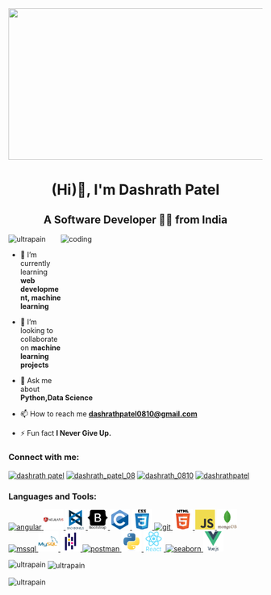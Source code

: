 <img src="https://media1.giphy.com/media/RbDKaczqWovIugyJmW/giphy.gif?cid=ecf05e475d8k26e8ujfyrcyo83o0xt3vvzuvt22ikyduwoj6&ep=v1_gifs_related&rid=giphy.gif&ct=g" width="1010" height="300">

<h1 align="center">(Hi)👋, I'm Dashrath Patel</h1>
<h2 align="center">A Software Developer 👨‍💻 from India</h2>
<img align ="right" alt="coding" width="400" height="300"  src="https://media1.giphy.com/media/f3iwJFOVOwuy7K6FFw/giphy.gif?cid=ecf05e47pbngxrpwq27c7ed7lcfgzpwv03vqszrhssw6i3ia&ep=v1_gifs_related&rid=giphy.gif&ct=g" >

<p align="left"> <img src="https://komarev.com/ghpvc/?username=ultrapain&label=Profile%20views&color=0e75b6&style=flat" alt="ultrapain" /> </p>

- 🌱 I’m currently learning **web development, machine learning**

- 👯 I’m looking to collaborate on **machine learning projects**

- 💬 Ask me about **Python,Data Science**

- 📫 How to reach me **dashrathpatel0810@gmail.com**

- ⚡ Fun fact **I Never Give Up.**

<h3 align="left">Connect with me:</h3>
<p align="left">
<a href="https://www.linkedin.com/in/dashrath-patel-86a44b231/" target="blank"><img align="center" src="https://raw.githubusercontent.com/rahuldkjain/github-profile-readme-generator/master/src/images/icons/Social/linked-in-alt.svg" alt="dashrath patel" height="30" width="40" /></a>
<a href="https://www.kaggle.com/dashrathpatel08" target="blank"><img align="center" src="https://raw.githubusercontent.com/rahuldkjain/github-profile-readme-generator/master/src/images/icons/Social/kaggle.svg" alt="dashrath_patel_08" height="30" width="40" /></a>
<a href="https://instagram.com/dashrath_0810" target="blank"><img align="center" src="https://raw.githubusercontent.com/rahuldkjain/github-profile-readme-generator/master/src/images/icons/Social/instagram.svg" alt="dashrath_0810" height="30" width="40" /></a>
<a href="https://www.codechef.com/users/dashrathpatel" target="blank"><img align="center" src="https://cdn.jsdelivr.net/npm/simple-icons@3.1.0/icons/codechef.svg" alt="dashrathpatel" height="30" width="40" /></a>
</p>

<h3 align="left">Languages and Tools:</h3>
<p align="left"> <a href="https://angular.io" target="_blank" rel="noreferrer"> <img src="https://angular.io/assets/images/logos/angular/angular.svg" alt="angular" width="40" height="40"/> </a> <a href="https://angular.io" target="_blank" rel="noreferrer"> <img src="https://raw.githubusercontent.com/devicons/devicon/master/icons/angularjs/angularjs-original-wordmark.svg" alt="angularjs" width="40" height="40"/> </a> <a href="https://backbonejs.org" target="_blank" rel="noreferrer"> <img src="https://raw.githubusercontent.com/devicons/devicon/master/icons/backbonejs/backbonejs-original-wordmark.svg" alt="backbonejs" width="40" height="40"/> </a> <a href="https://getbootstrap.com" target="_blank" rel="noreferrer"> <img src="https://raw.githubusercontent.com/devicons/devicon/master/icons/bootstrap/bootstrap-plain-wordmark.svg" alt="bootstrap" width="40" height="40"/> </a> <a href="https://www.cprogramming.com/" target="_blank" rel="noreferrer"> <img src="https://raw.githubusercontent.com/devicons/devicon/master/icons/c/c-original.svg" alt="c" width="40" height="40"/> </a> <a href="https://www.w3schools.com/css/" target="_blank" rel="noreferrer"> <img src="https://raw.githubusercontent.com/devicons/devicon/master/icons/css3/css3-original-wordmark.svg" alt="css3" width="40" height="40"/> </a> <a href="https://git-scm.com/" target="_blank" rel="noreferrer"> <img src="https://www.vectorlogo.zone/logos/git-scm/git-scm-icon.svg" alt="git" width="40" height="40"/> </a> <a href="https://www.w3.org/html/" target="_blank" rel="noreferrer"> <img src="https://raw.githubusercontent.com/devicons/devicon/master/icons/html5/html5-original-wordmark.svg" alt="html5" width="40" height="40"/> </a> <a href="https://developer.mozilla.org/en-US/docs/Web/JavaScript" target="_blank" rel="noreferrer"> <img src="https://raw.githubusercontent.com/devicons/devicon/master/icons/javascript/javascript-original.svg" alt="javascript" width="40" height="40"/> </a> <a href="https://www.mongodb.com/" target="_blank" rel="noreferrer"> <img src="https://raw.githubusercontent.com/devicons/devicon/master/icons/mongodb/mongodb-original-wordmark.svg" alt="mongodb" width="40" height="40"/> </a> <a href="https://www.microsoft.com/en-us/sql-server" target="_blank" rel="noreferrer"> <img src="https://www.svgrepo.com/show/303229/microsoft-sql-server-logo.svg" alt="mssql" width="40" height="40"/> </a> <a href="https://www.mysql.com/" target="_blank" rel="noreferrer"> <img src="https://raw.githubusercontent.com/devicons/devicon/master/icons/mysql/mysql-original-wordmark.svg" alt="mysql" width="40" height="40"/> </a> <a href="https://pandas.pydata.org/" target="_blank" rel="noreferrer"> <img src="https://raw.githubusercontent.com/devicons/devicon/2ae2a900d2f041da66e950e4d48052658d850630/icons/pandas/pandas-original.svg" alt="pandas" width="40" height="40"/> </a> <a href="https://postman.com" target="_blank" rel="noreferrer"> <img src="https://www.vectorlogo.zone/logos/getpostman/getpostman-icon.svg" alt="postman" width="40" height="40"/> </a> <a href="https://www.python.org" target="_blank" rel="noreferrer"> <img src="https://raw.githubusercontent.com/devicons/devicon/master/icons/python/python-original.svg" alt="python" width="40" height="40"/> </a> <a href="https://reactjs.org/" target="_blank" rel="noreferrer"> <img src="https://raw.githubusercontent.com/devicons/devicon/master/icons/react/react-original-wordmark.svg" alt="react" width="40" height="40"/> </a> <a href="https://seaborn.pydata.org/" target="_blank" rel="noreferrer"> <img src="https://seaborn.pydata.org/_images/logo-mark-lightbg.svg" alt="seaborn" width="40" height="40"/> </a> <a href="https://vuejs.org/" target="_blank" rel="noreferrer"> <img src="https://raw.githubusercontent.com/devicons/devicon/master/icons/vuejs/vuejs-original-wordmark.svg" alt="vuejs" width="40" height="40"/> </a> </p>

<p><img align="left" src="https://github-readme-stats.vercel.app/api/top-langs?username=ultrapain&show_icons=true&locale=en&layout=compact" alt="ultrapain" /></p>

<p>&nbsp;<img align="center" src="https://github-readme-stats.vercel.app/api?username=ultrapain&show_icons=true&locale=en" alt="ultrapain" /></p>

<p><img align="center" src="https://github-readme-streak-stats.herokuapp.com/?user=ultrapain&" alt="ultrapain" /></p>

